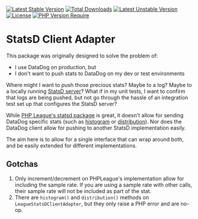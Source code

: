 [![Latest Stable Version](http://poser.pugx.org/cosmastech/statsd-client-adapter/v)](https://packagist.org/packages/cosmastech/statsd-client-adapter) [![Total Downloads](http://poser.pugx.org/cosmastech/statsd-client-adapter/downloads)](https://packagist.org/packages/cosmastech/statsd-client-adapter) [![Latest Unstable Version](http://poser.pugx.org/cosmastech/statsd-client-adapter/v/unstable)](https://packagist.org/packages/cosmastech/statsd-client-adapter) [![License](http://poser.pugx.org/cosmastech/statsd-client-adapter/license)](https://packagist.org/packages/cosmastech/statsd-client-adapter) [![PHP Version Require](http://poser.pugx.org/cosmastech/statsd-client-adapter/require/php)](https://packagist.org/packages/cosmastech/statsd-client-adapter)
# StatsD Client Adapter
This package was originally designed to solve the problem of:
* I use DataDog on production, but
* I don't want to push stats to DataDog on my dev or test environments

Where might I want to push those precious stats? Maybe to a log? Maybe to a locally running [StatsD server](https://github.com/statsd/statsd)? What if in my unit tests, I want to confirm that logs are being pushed, but not go through the hassle of an integration test set up that configures the StatsD server?

While [PHP League's statsd package](https://github.com/thephpleague/statsd) is great, it doesn't allow for sending DataDog specific stats 
(such as [histogram](https://docs.datadoghq.com/metrics/types/?tab=histogram) or [distribution](https://docs.datadoghq.com/metrics/types/?tab=distribution)).
Nor does the DataDog client allow for pushing to another StatsD implementation easily.

The aim here is to allow for a single interface that can wrap around both, and be easily extended for different implementations.

## Gotchas
1. Only increment/decrement on PHPLeague's implementation allow for including the sample rate. If you are using a sample rate with other calls, their sample rate will not be included as part of the stat.
2. There are `histogram()` and `distribution()` methods on `LeagueStatsDClientAdapter`, but they only raise a PHP error and are no-op.
